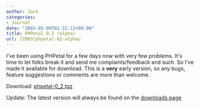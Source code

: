 ```yaml
---
author: Jack
categories:
- Journal
date: "2003-05-09T01:32:12+00:00"
title: PHPetal 0.2 (alpha)
url: /2003/phpetal-02-alpha/
---
```


I've been using PHPetal for a few days now with very few problems. It's time to let folks break it and send me complaints/feedback and such. So I've made it available for download. This is a **very** early version, so any bugs, feature suggestions or comments are more than welcome.

Download: [phpetal-0_2.tgz][1]

Update: The latest version will always be found on the [downloads page][2]

 [1]: downloads/phpetal-0_2.tgz
 [2]: "downloads/"
